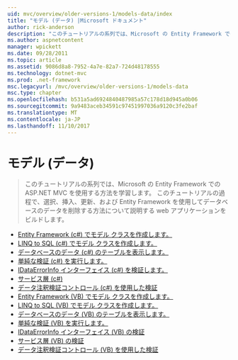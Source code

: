 ```yaml
---
uid: mvc/overview/older-versions-1/models-data/index
title: "モデル (データ) |Microsoft ドキュメント"
author: rick-anderson
description: "このチュートリアルの系列では、Microsoft の Entity Framework での ASP.NET MVC を使用する方法を学習します。 このチュートリアルの過程で、web アプリケーションを構築しています."
ms.author: aspnetcontent
manager: wpickett
ms.date: 09/28/2011
ms.topic: article
ms.assetid: 9086d8a8-7952-4a7e-82a7-724d48178555
ms.technology: dotnet-mvc
ms.prod: .net-framework
msc.legacyurl: /mvc/overview/older-versions-1/models-data
msc.type: chapter
ms.openlocfilehash: b531a5ad6924840487985a57c178d18d945a0b06
ms.sourcegitcommit: 9a9483aceb34591c97451997036a9120c3fe2baf
ms.translationtype: MT
ms.contentlocale: ja-JP
ms.lasthandoff: 11/10/2017
---
```

<a name="models-data"></a>モデル (データ)
====================
> このチュートリアルの系列では、Microsoft の Entity Framework での ASP.NET MVC を使用する方法を学習します。 このチュートリアルの過程で、選択、挿入、更新、および Entity Framework を使用してデータベースのデータを削除する方法について説明する web アプリケーションをビルドします。


- [Entity Framework (c#) でモデル クラスを作成します。](creating-model-classes-with-the-entity-framework-cs.md)
- [LINQ to SQL (c#) でモデル クラスを作成します。](creating-model-classes-with-linq-to-sql-cs.md)
- [データベースのデータ (c#) のテーブルを表示します。](displaying-a-table-of-database-data-cs.md)
- [単純な検証 (c#) を実行します。](performing-simple-validation-cs.md)
- [IDataErrorInfo インターフェイス (c#) を検証します。](validating-with-the-idataerrorinfo-interface-cs.md)
- [サービス層 (c#)](validating-with-a-service-layer-cs.md)
- [データ注釈検証コントロール (c#) を使用した検証](validation-with-the-data-annotation-validators-cs.md)
- [Entity Framework (VB) でモデル クラスを作成します。](creating-model-classes-with-the-entity-framework-vb.md)
- [LINQ to SQL (VB) でモデル クラスを作成します。](creating-model-classes-with-linq-to-sql-vb.md)
- [データベースのデータ (VB) のテーブルを表示します。](displaying-a-table-of-database-data-vb.md)
- [単純な検証 (VB) を実行します。](performing-simple-validation-vb.md)
- [IDataErrorInfo インターフェイス (VB) の検証](validating-with-the-idataerrorinfo-interface-vb.md)
- [サービス層 (VB) の検証](validating-with-a-service-layer-vb.md)
- [データ注釈検証コントロール (VB) を使用した検証](validation-with-the-data-annotation-validators-vb.md)
